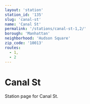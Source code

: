 ```yaml
---
layout: 'station'
station_id: '135'
slug: 'canal-st'
name: 'Canal St'
permalink: '/stations/canal-st-1,2/'
borough: 'Manhattan'
neighborhood: 'Hudson Square'
zip_code: '10013'
routes:
  - 1,
  - 2
---
```

# Canal St

Station page for Canal St.

